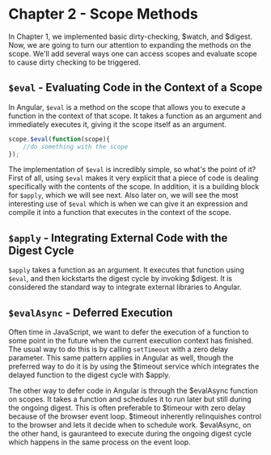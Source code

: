 # Chapter 2 - Scope Methods

In Chapter 1, we implemented basic dirty-checking, $watch, and $digest. Now, we are going to turn our attention to expanding the methods on the scope. We'll add several ways one can access scopes and evaluate scope to cause dirty checking to be triggered.

## `$eval` - Evaluating Code in the Context of a Scope

In Angular, `$eval` is a method on the scope that allows you to execute a function in the context of that scope. It takes a function as an argument and immediately executes it, giving it the scope itself as an argument.

```js
scope.$eval(function(scope){
	//do something with the scope
});
```

The implementation of `$eval` is incredibly simple, so what's the point of it? First of all, using `$eval` makes it very explicit that a piece of code is dealing specifically with the contents of the scope. In addition, it is a building block for `$apply`, which we will see next. Also later on, we will see the most interesting use of `$eval` which is when we can give it an expression and compile it into a function that executes in the context of the scope.

## `$apply` - Integrating External Code with the Digest Cycle

`$apply` takes a function as an argument. It executes that function using `$eval`, and then kickstarts
the digest cycle by invoking $digest. It is considered the standard way to integrate external libraries to Angular.

## `$evalAsync` - Deferred Execution

Often time in JavaScript, we want to defer the execution of a function to some point in the future when the current execution context has finished. The usual way to do this is by calling `setTimeout` with a zero delay parameter. This same pattern applies in Angular as well, though the preferred way to do it is by using the $timeout service which integrates the delayed function to the digest cycle with $apply.

The other way to defer code in Angular is through the $evalAsync function on scopes. It takes a function and schedules it to run later but still during the ongoing digest. This is often preferable to $timeour with zero delay because of the browser event loop. $timeout inherently relinquishes control to the browser and lets it decide when to schedule work. $evalAsync, on the other hand, is gauranteed to execute during the ongoing digest cycle which happens in the same process on the event loop.

